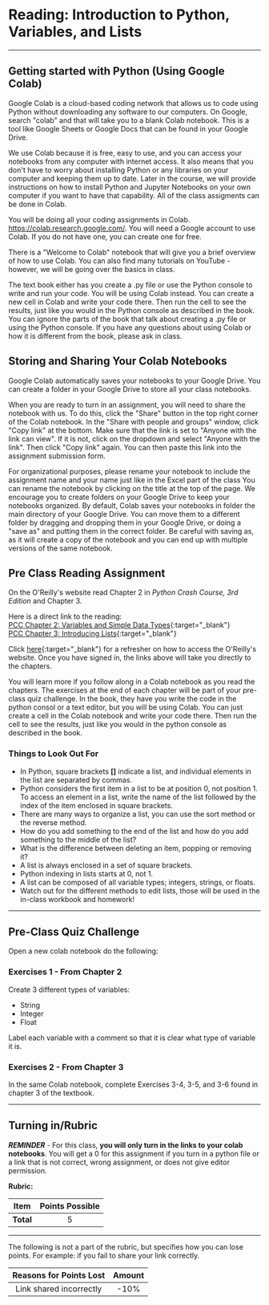 #  Reading: Introduction to Python, Variables, and Lists

---

## Getting started with Python (Using Google Colab)

Google Colab is a cloud-based coding network that allows us to code using Python without downloading any software to our computers. On Google, search "colab" and that will take you to a blank Colab notebook. This is a tool like Google Sheets or Google Docs that can be found in your Google Drive.

We use Colab because it is free, easy to use, and you can access your notebooks from any computer with internet access. It also means that you don't have to worry about installing Python or any libraries on your computer and keeping them up to date.  Later in the course, we will provide instructions on how to install Python and Jupyter Notebooks on your own computer if you want to have that capability. All of the class assigments can be done in Colab.

You will be doing all your coding assignments in Colab. https://colab.research.google.com/. You will need a Google account to use Colab. If you do not have one, you can create one for free. 

There is a "Welcome to Colab" notebook that will give you a brief overview of how to use Colab. You can also find many tutorials on YouTube - however, we will be going over the basics in class.

The text book either has you create a .py file or use the Python console to write and run your code. You will be using Colab instead. You can create a new cell in Colab and write your code there. Then run the cell to see the results, just like you would in the Python console as described in the book. You can ignore the parts of the book that talk about creating a .py file or using the Python console. If you have any questions about using Colab or how it is different from the book, please ask in class.

## Storing and Sharing Your Colab Notebooks
Google Colab automatically saves your notebooks to your Google Drive. You can create a folder in your Google Drive to store all your class notebooks. 

When you are ready to turn in an assignment, you will need to share the notebook with us. To do this, click the "Share" button in the top right corner of the Colab notebook. In the "Share with people and groups" window, click "Copy link" at the bottom. Make sure that the link is set to "Anyone with the link can view". If it is not, click on the dropdown and select "Anyone with the link". Then click "Copy link" again. You can then paste this link into the assignment submission form.

For organizational purposes, please rename your notebook to include the assignment name and your name just like in the Excel part of the class You can rename the notebook by clicking on the title at the top of the page. We encourage you to create folders on your Google Drive to keep your notebooks organized. By default, Colab saves your notebooks in folder the main directory of your Google Drive. You can move them to a different folder by dragging and dropping them in your Google Drive, or doing a "save as" and putting them in the correct folder. Be careful with saving as, as it will create a copy of the notebook and you can end up with multiple versions of the same notebook.


## Pre Class Reading Assignment

On the O'Reilly's website read Chapter 2 in _Python Crash Course, 3rd Edition_  and Chapter 3.

Here is a direct link to the reading:<br>
[PCC Chapter 2: Variables and Simple Data Types](https://learning.oreilly.com/library/view/python-crash-course/9781098156664/c02.xhtml){:target="_blank"}<br>
[PCC Chapter 3: Introducing Lists](https://learning.oreilly.com/library/view/python-crash-course/9781098156664/c03.xhtml#h1-502703c03-0001){:target="_blank"}

Click [here](../../resources/textbooks/textbooks.md){:target="_blank"} for a refresher on how to access the O'Reilly's website. Once you have signed in, the links above will take you directly to the chapters.

You will learn more if you follow along in a Colab notebook as you read the chapters. The exercises at the end of each chapter will be part of your pre-class quiz challenge. In the book, they have you write the code in the python consol or a text editor, but you will be using Colab. You can just create a cell in the Colab notebook and write your code there. Then run the cell to see the results, just like you would in the python console as described in the book.

### Things to Look Out For

- In Python, square brackets **[]** indicate a list, and individual elements in the list are separated by commas. 
- Python considers the first item in a list to be at position 0, not position 1. To access an element in a list, write the name of the list followed by the index of the item enclosed in square brackets.
- There are many ways to organize a list, you can use the sort method or the reverse method. 
- How do you add something to the end of the list and how do you add something to the middle of the list?
- What is the difference between deleting an item, popping or removing it? 
- A list is always enclosed in a set of square brackets.
- Python indexing in lists starts at 0, not 1.
- A list can be composed of all variable types; integers, strings, or floats.
- Watch out for the different methods to edit lists, those will be used in the in-class workbook and homework!

---

## Pre-Class Quiz Challenge

Open a new colab notebook do the following:

### Exercises 1 - From Chapter 2

Create 3 different types of variables:

>
   - String<br>
   - Integer<br>
   - Float

Label each variable with a comment so that it is clear what type of variable it is. 

### Exercises 2 - From Chapter 3

In the same Colab notebook, complete Exercises 3-4, 3-5, and 3-6 found in chapter 3 of the textbook.

---

## Turning in/Rubric

**_REMINDER_** - For this class, **you will only turn in the links to your colab notebooks**. You will get a 0 for this assignment if you turn in a python file or a link that is not correct, wrong assignment, or does not give editor permission.

**Rubric:**

|                      Item                      | Points Possible |
|:----------------------------------------------:|:---------------:|
| <div style="text-align: right">**Total**</div> |        5        |

---

The following is not a part of the rubric, but specifies how you can lose points. For example: if you fail to share your link correctly.

| **Reasons for Points Lost** |    **Amount**     |  
|:---------------------------:|:-----------------:|
|   Link shared incorrectly   |       -10%        | 